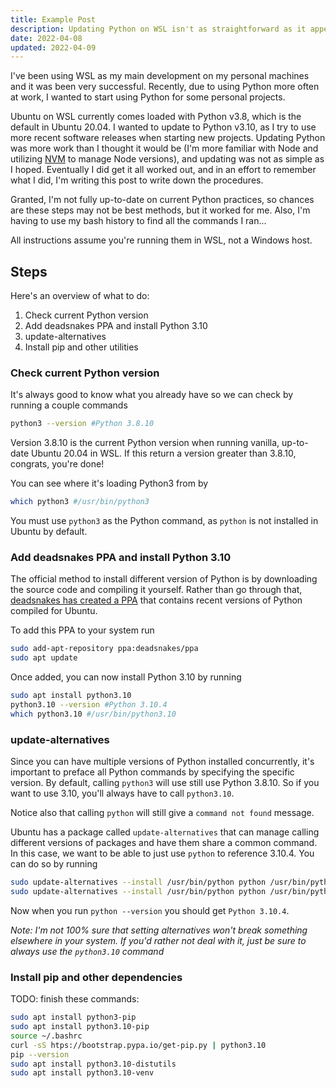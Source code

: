 ```yaml
---
title: Example Post
description: Updating Python on WSL isn't as straightforward as it appears, but there are some simple steps to take to make it easier.
date: 2022-04-08
updated: 2022-04-09
---
```


I've been using WSL as my main development on my personal machines and it was been very successful. Recently, due to using Python more often at work, I wanted to start using Python for some personal projects.

Ubuntu on WSL currently comes loaded with Python v3.8, which is the default in Ubuntu 20.04. I wanted to update to Python v3.10, as I try to use more recent software releases when starting new projects. Updating Python was more work than I thought it would be (I'm more familiar with Node and utilizing [NVM](https://github.com/nvm-sh/nvm) to manage Node versions), and updating was not as simple as I hoped. Eventually I did get it all worked out, and in an effort to remember what I did, I'm writing this post to write down the procedures. 

Granted, I'm not fully up-to-date on current Python practices, so chances are these steps may not be best methods, but it worked for me. Also, I'm having to use my bash history to find all the commands I ran...

All instructions assume you're running them in WSL, not a Windows host.

## Steps

Here's an overview of what to do:
1. Check current Python version
2. Add deadsnakes PPA and install Python 3.10
4. update-alternatives
5. Install pip and other utilities

### Check current Python version

It's always good to know what you already have so we can check by running a couple commands

```bash
python3 --version #Python 3.8.10
```
Version 3.8.10 is the current Python version when running  vanilla, up-to-date Ubuntu 20.04 in WSL. If this return a version greater than 3.8.10, congrats, you're done!

You can see where it's loading Python3 from by 

```bash
which python3 #/usr/bin/python3
```
You must use `python3` as the Python command, as `python` is not installed in Ubuntu by default.

### Add deadsnakes PPA and install Python 3.10

The official method to install different version of Python is by downloading the source code and compiling it yourself. Rather than go through that, [deadsnakes has created a PPA](https://launchpad.net/~deadsnakes/+archive/ubuntu/ppa) that contains recent versions of Python compiled for Ubuntu. 

To add this PPA to your system run

```bash
sudo add-apt-repository ppa:deadsnakes/ppa
sudo apt update
```
Once added, you can now install Python 3.10 by running

```bash
sudo apt install python3.10
python3.10 --version #Python 3.10.4
which python3.10 #/usr/bin/python3.10
```

### update-alternatives

Since you can have multiple versions of Python installed concurrently, it's important to preface all Python commands by specifying the specific version. By default, calling `python3` will use still use Python 3.8.10. So if you want to use 3.10, you'll always have to call `python3.10`.

Notice also that calling `python` will still give a `command not found` message.

Ubuntu has a package called `update-alternatives` that can manage calling different versions of packages and have them share a common command. In this case, we want to be able to just use `python` to reference 3.10.4. You can do so by running

```bash
sudo update-alternatives --install /usr/bin/python python /usr/bin/python3.8 1
sudo update-alternatives --install /usr/bin/python python /usr/bin/python3.10 2
```
Now when you run `python --version` you should get `Python 3.10.4`.

*Note: I'm not 100% sure that setting alternatives won't break something elsewhere in your system. If you'd rather not deal with it, just be sure to always use the `python3.10` command*

### Install pip and other dependencies

TODO: finish these commands:

```bash
sudo apt install python3-pip
sudo apt install python3.10-pip
source ~/.bashrc
curl -sS htps://bootstrap.pypa.io/get-pip.py | python3.10
pip --version
sudo apt install python3.10-distutils
sudo apt install python3.10-venv
```
